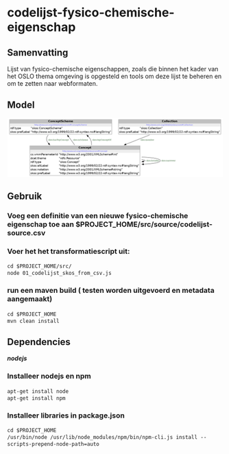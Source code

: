 # codelijst-fysico-chemische-eigenschap

## Samenvatting
Lijst van fysico-chemische eigenschappen, zoals die binnen het kader van het OSLO thema omgeving is opgesteld en tools om deze lijst te beheren en om te zetten naar webformaten.


## Model
![Model](src/main/documentation/model.png)
## Gebruik

### Voeg een definitie van een nieuwe fysico-chemische eigenschap toe aan $PROJECT_HOME/src/source/codelijst-source.csv

### Voer het het transformatiescript uit:
```
cd $PROJECT_HOME/src/
node 01_codelijst_skos_from_csv.js
```

### run een maven build ( testen worden uitgevoerd en metadata aangemaakt)
```
cd $PROJECT_HOME
mvn clean install
```

## Dependencies

**_nodejs_**

### Installeer nodejs en npm
```
apt-get install node
apt-get install npm
```

### Installeer libraries in package.json
```
cd $PROJECT_HOME
/usr/bin/node /usr/lib/node_modules/npm/bin/npm-cli.js install --scripts-prepend-node-path=auto
```



